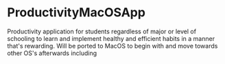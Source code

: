 # ProductivityMacOSApp
Productivity application for students regardless of major or level of schooling to learn and implement healthy and efficient habits in a manner that's rewarding. Will be ported to MacOS to begin with and move towards other OS's afterwards including 
